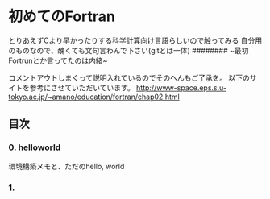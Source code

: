 # 初めてのFortran
とりあえずCより早かったりする科学計算向け言語らしいので触ってみる
自分用のものなので、醜くても文句言わんで下さい(gitとは一体)
######## ~最初Fortrunとか言ってたのは内緒~

コメントアウトしまくって説明入れているのでそのへんもご了承を。
以下のサイトを参考にさせていただいています。
http://www-space.eps.s.u-tokyo.ac.jp/~amano/education/fortran/chap02.html

## 目次
### 0. helloworld
環境構築メモと、ただのhello, world
### 1. 